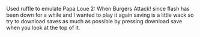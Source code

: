Used ruffle to emulate Papa Loue 2: When Burgers Attack! since flash has been down for a while and I wanted to play it again saving is a little wack so try to download saves as much as possible by pressing download save when you look at the top of it.
